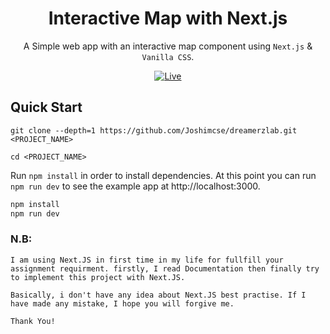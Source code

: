 <div align="center">

# Interactive Map with Next.js

A Simple web app with an interactive map component using `Next.js` & `Vanilla CSS`.

[![Live](https://img.shields.io/badge/click%20here%20for-live%20demo-373277.svg?style=for-the-badge)](https://dreamerzlab.vercel.app/)

</div>

## Quick Start

```
git clone --depth=1 https://github.com/Joshimcse/dreamerzlab.git <PROJECT_NAME>

cd <PROJECT_NAME>
```

Run `npm install` in order to install dependencies. At this point you can run `npm run dev` to see the example app at http://localhost:3000.

```bash
npm install
npm run dev
```

### N.B:

`I am using Next.JS in first time in my life for fullfill your assignment requirment. firstly, I read Documentation then finally try to implement this project with Next.JS. `

`Basically, i don't have any idea about Next.JS best practise. If I have made any mistake, I hope you will forgive me.`

`Thank You!`
